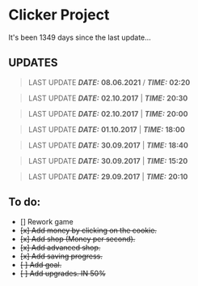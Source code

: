 # Clicker Project

It's been 1349 days since the last update...

## UPDATES

> LAST UPDATE ***DATE:*** **08.06.2021** / ***TIME:*** **02:20**

> LAST UPDATE ***DATE:*** **02.10.2017**  | ***TIME:*** **20:30**

> LAST UPDATE ***DATE:*** **02.10.2017**  | ***TIME:*** **20:00**

> LAST UPDATE ***DATE:*** **01.10.2017**  | ***TIME:*** **18:00**

> LAST UPDATE ***DATE:*** **30.09.2017** | ***TIME:*** **18:40**

> LAST UPDATE ***DATE:*** **30.09.2017** | ***TIME:*** **15:20**

> LAST UPDATE ***DATE:*** **29.09.2017** | ***TIME:*** **20:10**

## To do:
- [] Rework game
- ~~[x] Add money by clicking on the cookie.~~
- ~~[x] Add shop (Money per second).~~
- ~~[x] Add advanced shop.~~
- ~~[x] Add saving progress.~~
- ~~[ ] Add goal.~~
- ~~[ ] Add upgrades. IN 50%~~
